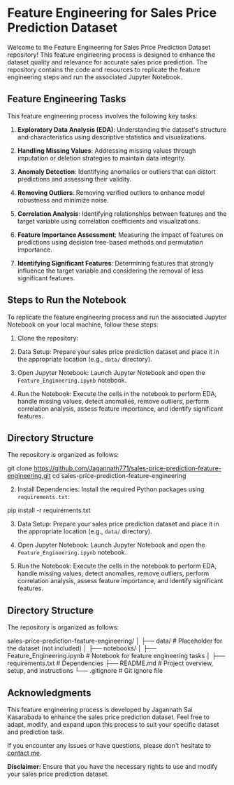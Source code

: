 # Feature Engineering for Sales Price Prediction Dataset

Welcome to the Feature Engineering for Sales Price Prediction Dataset repository! This feature engineering process is designed to enhance the dataset quality and relevance for accurate sales price prediction. The repository contains the code and resources to replicate the feature engineering steps and run the associated Jupyter Notebook.

## Feature Engineering Tasks

This feature engineering process involves the following key tasks:

1. **Exploratory Data Analysis (EDA)**: Understanding the dataset's structure and characteristics using descriptive statistics and visualizations.

2. **Handling Missing Values**: Addressing missing values through imputation or deletion strategies to maintain data integrity.

3. **Anomaly Detection**: Identifying anomalies or outliers that can distort predictions and assessing their validity.

4. **Removing Outliers**: Removing verified outliers to enhance model robustness and minimize noise.

5. **Correlation Analysis**: Identifying relationships between features and the target variable using correlation coefficients and visualizations.

6. **Feature Importance Assessment**: Measuring the impact of features on predictions using decision tree-based methods and permutation importance.

7. **Identifying Significant Features**: Determining features that strongly influence the target variable and considering the removal of less significant features.

## Steps to Run the Notebook

To replicate the feature engineering process and run the associated Jupyter Notebook on your local machine, follow these steps:

1. Clone the repository:

3. Data Setup: Prepare your sales price prediction dataset and place it in the appropriate location (e.g., `data/` directory).

4. Open Jupyter Notebook: Launch Jupyter Notebook and open the `Feature_Engineering.ipynb` notebook.

5. Run the Notebook: Execute the cells in the notebook to perform EDA, handle missing values, detect anomalies, remove outliers, perform correlation analysis, assess feature importance, and identify significant features.

## Directory Structure

The repository is organized as follows:


git clone https://github.com/Jagannath771/sales-price-prediction-feature-engineering.git
cd sales-price-prediction-feature-engineering


2. Install Dependencies: Install the required Python packages using `requirements.txt`:

pip install -r requirements.txt


3. Data Setup: Prepare your sales price prediction dataset and place it in the appropriate location (e.g., `data/` directory).

4. Open Jupyter Notebook: Launch Jupyter Notebook and open the `Feature_Engineering.ipynb` notebook.

5. Run the Notebook: Execute the cells in the notebook to perform EDA, handle missing values, detect anomalies, remove outliers, perform correlation analysis, assess feature importance, and identify significant features.

## Directory Structure

The repository is organized as follows:

sales-price-prediction-feature-engineering/
│
├── data/ # Placeholder for the dataset (not included)
│
├── notebooks/
│ ├── Feature_Engineering.ipynb # Notebook for feature engineering tasks
│
├── requirements.txt # Dependencies
├── README.md # Project overview, setup, and instructions
└── .gitignore # Git ignore file



## Acknowledgments

This feature engineering process is developed by Jagannath Sai Kasarabada to enhance the sales price prediction dataset. Feel free to adapt, modify, and expand upon this process to suit your specific dataset and prediction task.

If you encounter any issues or have questions, please don't hesitate to [contact me](jagannathsai771@gmail.com).

**Disclaimer:** Ensure that you have the necessary rights to use and modify your sales price prediction dataset.

